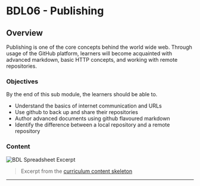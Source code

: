 # BDL06 - Publishing

## Overview

Publishing is one of the core concepts behind the world wide web. Through usage of the GitHub platform, learners will become acquainted with advanced markdown, basic HTTP concepts, and working with remote repositories.

### Objectives

By the end of this sub module, the learners should be able to.

- Understand the basics of internet communication and URLs
- Use github to back up and share their repositories
- Author advanced documents using github flavoured markdown
- Identify the difference between a local repository and a remote repository

### Content

![BDL Spreadsheet Excerpt](http://spreadshot.io/api/capture?id=2PACX-1vRmbQwSykUGZ0ft5T7p6_eAwOaQk-fAe2Jrq_D-7hILIa1eH-9W-7xMCbh5c92uXbFY5OOQnY-Oifl2&gid=0&single=true&range=C22:C27&width=525&height=550&scale=1.25)

> Excerpt from the [curriculum content skeleton](https://docs.google.com/spreadsheets/d/1VoE5EOypjYJsOUufkZ6V3DzjLFOw0RVtZ8uqiIfiAd4/edit?usp=sharing)

---

<!--  -->
